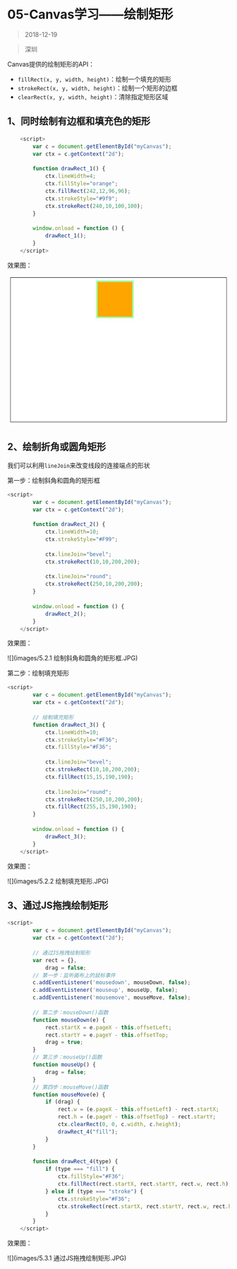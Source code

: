 #    05-Canvas学习——绘制矩形

> 2018-12-19

> 深圳

Canvas提供的绘制矩形的API：

- `fillRect(x, y, width, height)`：绘制一个填充的矩形
- `strokeRect(x, y, width, height)`：绘制一个矩形的边框
- `clearRect(x, y, width, height)`：清除指定矩形区域

## 1、同时绘制有边框和填充色的矩形

 

```js
    <script>
        var c = document.getElementById("myCanvas");
        var ctx = c.getContext("2d");

        function drawRect_1() {
            ctx.lineWidth=4;
            ctx.fillStyle="orange";
            ctx.fillRect(242,12,96,96);
            ctx.strokeStyle="#9f9";
            ctx.strokeRect(240,10,100,100);
        }
        
        window.onload = function () {
            drawRect_1();
        }
    </script>
```

效果图：

![](images/5.1同时绘制有边框和填充色的矩形.JPG)

## 2、绘制折角或圆角矩形

我们可以利用`lineJoin`来改变线段的连接端点的形状

第一步：绘制斜角和圆角的矩形框

```js
<script>
        var c = document.getElementById("myCanvas");
        var ctx = c.getContext("2d");

        function drawRect_2() {
            ctx.lineWidth=10;
            ctx.strokeStyle="#F99";

            ctx.lineJoin="bevel";
            ctx.strokeRect(10,10,200,200);

            ctx.lineJoin="round";
            ctx.strokeRect(250,10,200,200);
        }
        
        window.onload = function () {
            drawRect_2();
        }
    </script>
```

效果图：

![](images/5.2.1 绘制斜角和圆角的矩形框.JPG)

第二步：绘制填充矩形

```js
<script>
        var c = document.getElementById("myCanvas");
        var ctx = c.getContext("2d");
        
        // 绘制填充矩形
        function drawRect_3() {
            ctx.lineWidth=10;
            ctx.strokeStyle="#F36";
            ctx.fillStyle="#F36";

            ctx.lineJoin="bevel";
            ctx.strokeRect(10,10,200,200);
            ctx.fillRect(15,15,190,190);

            ctx.lineJoin="round";
            ctx.strokeRect(250,10,200,200);
            ctx.fillRect(255,15,190,190);
        }

        window.onload = function () {
            drawRect_3();
        }
    </script>
```

效果图：

![](images/5.2.2 绘制填充矩形.JPG)

## 3、通过JS拖拽绘制矩形

```js
<script>
        var c = document.getElementById("myCanvas");
        var ctx = c.getContext("2d");

        // 通过JS拖拽绘制矩形
        var rect = {},
            drag = false;
        // 第一步：监听画布上的鼠标事件
        c.addEventListener('mousedown', mouseDown, false);
        c.addEventListener('mouseup', mouseUp, false);
        c.addEventListener('mousemove', mouseMove, false);

        // 第二步：mouseDown()函数
        function mouseDown(e) {
            rect.startX = e.pageX - this.offsetLeft;
            rect.startY = e.pageY - this.offsetTop;
            drag = true;
        }
        // 第三步：mouseUp()函数
        function mouseUp() {
            drag = false;
        }
        // 第四步：mouseMove()函数
        function mouseMove(e) {
            if (drag) {
                rect.w = (e.pageX - this.offsetLeft) - rect.startX;
                rect.h = (e.pageY - this.offsetTop) - rect.startY;
                ctx.clearRect(0, 0, c.width, c.height);
                drawRect_4("fill");
            }
        }

        function drawRect_4(type) {
            if (type === "fill") {
                ctx.fillStyle="#F36";
                ctx.fillRect(rect.startX, rect.startY, rect.w, rect.h);
            } else if (type === "stroke") {
                ctx.strokeStyle="#F36";
                ctx.strokeRect(rect.startX, rect.startY, rect.w, rect.h);
            }
        }
    </script>
```

效果图：

![](images/5.3.1 通过JS拖拽绘制矩形.JPG)



